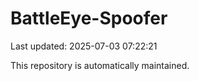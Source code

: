 # BattleEye-Spoofer

Last updated: 2025-07-03 07:22:21

This repository is automatically maintained.
